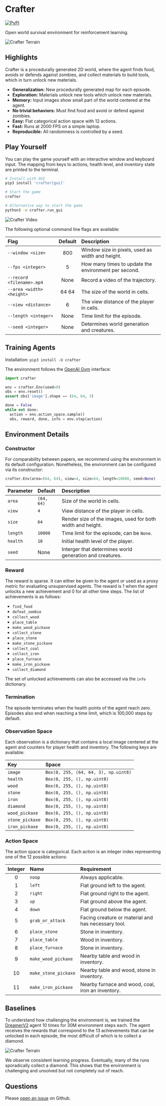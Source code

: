 # Crafter

[![PyPI](https://img.shields.io/pypi/v/crafter.svg)](https://pypi.python.org/pypi/crafter/#history)

Open world survival environment for reinforcement learning.

![Crafter Terrain](https://github.com/danijar/crafter/raw/main/media/terrain.png)

## Highlights

Crafter is a procedurally generated 2D world, where the agent finds food,
avoids or defends against zombies, and collect materials to build tools, which
in turn unlock new materials.

- **Generalization:** New procedurally generated map for each episode.
- **Exploration:** Materials unlock new tools which unlock new materials.
- **Memory:** Input images show small part of the world centered at the agent.
- **No trivial behaviors:** Must find food and avoid or defend against zombies.
- **Easy:** Flat categorical action space with 12 actions.
- **Fast:** Runs at 2000 FPS on a simple laptop.
- **Reproducible:** All randomness is controlled by a seed.

## Play Yourself

You can play the game yourself with an interactive window and keyboard input.
The mapping from keys to actions, health level, and inventory state are printed
to the terminal.

```sh
# Install with GUI
pip3 install 'crafter[gui]'

# Start the game
crafter

# Alternative way to start the game
python3 -m crafter.run_gui
```

![Crafter Video](https://github.com/danijar/crafter/raw/main/media/video.gif)

The following optional command line flags are available:

| Flag | Default | Description |
| :--- | :-----: | :---------- |
| `--window <size>` | 800 | Window size in pixels, used as width and height. |
| `--fps <integer>` | 5 | How many times to update the environment per second. |
| `--record <filename>.mp4` | None | Record a video of the trajectory. |
| `--area <width> <height>` | 64 64 | The size of the world in cells. |
| `--view <distance>` | 6 | The view distance of the player in cells. |
| `--length <integer>` | None | Time limit for the episode. |
| `--seed <integer>` | None | Determines world generation and creatures. |

## Training Agents

Installation: `pip3 install -U crafter`

The environment follows the [OpenAI Gym][gym] interface:

```py
import crafter

env = crafter.Env(seed=0)
obs = env.reset()
assert obs['image'].shape == (64, 64, 3)

done = False
while not done:
  action = env.action_space.sample()
  obs, reward, done, info = env.step(action)
```

[gym]: https://github.com/openai/gym

## Environment Details

### Constructor

For comparability between papers, we recommend using the environment in its
default configuration. Nonetheless, the environment can be configured via its
constructor:

```py
crafter.Env(area=(64, 64), view=4, size=64, length=10000, seed=None)
```

| Parameter | Default | Description |
| :-------- | :------ | :---------- |
| `area` | `(64, 64)` | Size of the world in cells. |
| `view` | `4` | View distance of the player in cells. |
| `size` | `64` | Render size of the images, used for both width and height. |
| `length` | `10000` | Time limit for the episode, can be `None`. |
| `health` | `10` | Initial health level of the player. |
| `seed` | None | Interger that determines world generation and creatures. |

### Reward

The reward is sparse. It can either be given to the agent or used as a proxy
metric for evaluating unsupervised agents. The reward is 1 when the agent
unlocks a new achievement and 0 for all other time steps. The list of
achievements is as follows:

- `find_food`
- `defeat_zombie`
- `collect_wood`
- `place_table`
- `make_wood_pickaxe`
- `collect_stone`
- `place_stone`
- `make_stone_pickaxe`
- `collect_coal`
- `collect_iron`
- `place_furnace`
- `make_iron_pickaxe`
- `collect_diamond`

The set of unlocked achievements can also be accessed via the `info`
dictionary.

### Termination

The episode terminates when the health points of the agent reach zero. Episodes
also end when reaching a time limit, which is 100,000 steps by default.

### Observation Space

Each observation is a dictionary that contains a local image centered at the
agent and counters for player health and inventory. The following keys are
available:

| Key | Space |
| :-- | :---- |
| `image` | `Box(0, 255, (64, 64, 3), np.uint8)` |
| `health` | `Box(0, 255, (), np.uint8)` |
| `wood` | `Box(0, 255, (), np.uint8)` |
| `stone` | `Box(0, 255, (), np.uint8)` |
| `iron` | `Box(0, 255, (), np.uint8)` |
| `diamond` | `Box(0, 255, (), np.uint8)` |
| `wood_pickaxe` | `Box(0, 255, (), np.uint8)` |
| `stone_pickaxe` | `Box(0, 255, (), np.uint8)` |
| `iron_pickaxe` | `Box(0, 255, (), np.uint8)` |

### Action Space

The action space is categorical. Each action is an integer index representing
one of the 12 possible actions:

| Integer | Name | Requirement |
| :-----: | :--- | :---------- |
| 0 | `noop` | Always applicable. |
| 1 | `left` | Flat ground left to the agent. |
| 2 | `right` | Flat ground right to the agent. |
| 3 | `up` | Flat ground above the agent. |
| 4 | `down` | Flat ground below the agent. |
| 5 | `grab_or_attack` | Facing creature or material and has necessary tool. |
| 6 | `place_stone` | Stone in inventory. |
| 7 | `place_table` | Wood in inventory. |
| 8 | `place_furnace` | Stone in inventory. |
| 9 | `make_wood_pickaxe` | Nearby table and wood in inventory. |
| 10 | `make_stone_pickaxe` | Nearby table and wood, stone in inventory. |
| 11 | `make_iron_pickaxe` | Nearby furnace and wood, coal, iron an inventory. |

## Baselines

To understand how challenging the environment is, we trained the
[DreamerV2][dreamerv2] agent 10 times for 30M environment steps each. The agent
receives the rewards that correspond to the 13 achievements that can be
unlocked in each episode, the most difficult of which is to collect a diamond.

![Crafter Terrain](https://github.com/danijar/crafter/raw/main/media/dreamerv2.png)

We observe consistent learning progress. Eventually, many of the runs
sporadically collect a diamond. This shows that the environment is challenging
and unsolved but not completely out of reach.

[dreamerv2]: https://github.com/danijar/dreamerv2

## Questions

Please [open an issue][issues] on Github.

[issues]: https://github.com/danijar/crafter/issues
